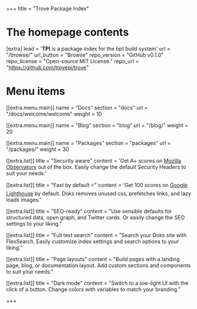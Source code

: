 +++
title = "Trove Package Index"


# The homepage contents
[extra]
lead = '<b>TPI</b> is a package index for the bpt build system'
url = "/browse/"
url_button = "Browse"
repo_version = "GitHub v0.1.0"
repo_license = "Open-source MIT License."
repo_url = "https://github.com/trovepi/trove"

# Menu items
[[extra.menu.main]]
name = "Docs"
section = "docs"
url = "/docs/welcome/welcome"
weight = 10

[[extra.menu.main]]
name = "Blog"
section = "blog"
url = "/blog/"
weight = 20

[[extra.menu.main]]
name = "Packages"
section = "packages"
url = "/packages/"
weight = 30

[[extra.list]]
title = "Security aware"
content = 'Get A+ scores on <a href="https://observatory.mozilla.org/analyze/adidoks.org">Mozilla Observatory</a> out of the box. Easily change the default Security Headers to suit your needs.'

[[extra.list]]
title = "Fast by default ⚡️"
content = 'Get 100 scores on <a href="https://googlechrome.github.io/lighthouse/viewer/?gist=7731347bb8ce999eff7428a8e763b637">Google Lighthouse</a> by default. Doks removes unused css, prefetches links, and lazy loads images.'

[[extra.list]]
title = "SEO-ready"
content = "Use sensible defaults for structured data, open graph, and Twitter cards. Or easily change the SEO settings to your liking."

[[extra.list]]
title = "Full text search"
content = "Search your Doks site with FlexSearch. Easily customize index settings and search options to your liking."

[[extra.list]]
title = "Page layouts"
content = "Build pages with a landing page, blog, or documentation layout. Add custom sections and components to suit your needs."

[[extra.list]]
title = "Dark mode"
content = "Switch to a low-light UI with the click of a button. Change colors with variables to match your branding."

+++
